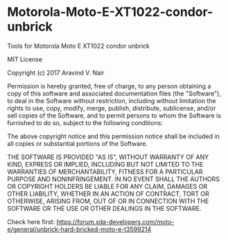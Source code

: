 # Motorola-Moto-E-XT1022-condor-unbrick
Tools for Motorola Moto E XT1022 condor unbrick

MIT License

Copyright (c) 2017 Aravind V. Nair

Permission is hereby granted, free of charge, to any person obtaining a copy
of this software and associated documentation files (the "Software"), to deal
in the Software without restriction, including without limitation the rights
to use, copy, modify, merge, publish, distribute, sublicense, and/or sell
copies of the Software, and to permit persons to whom the Software is
furnished to do so, subject to the following conditions:

The above copyright notice and this permission notice shall be included in all
copies or substantial portions of the Software.

THE SOFTWARE IS PROVIDED "AS IS", WITHOUT WARRANTY OF ANY KIND, EXPRESS OR
IMPLIED, INCLUDING BUT NOT LIMITED TO THE WARRANTIES OF MERCHANTABILITY,
FITNESS FOR A PARTICULAR PURPOSE AND NONINFRINGEMENT. IN NO EVENT SHALL THE
AUTHORS OR COPYRIGHT HOLDERS BE LIABLE FOR ANY CLAIM, DAMAGES OR OTHER
LIABILITY, WHETHER IN AN ACTION OF CONTRACT, TORT OR OTHERWISE, ARISING FROM,
OUT OF OR IN CONNECTION WITH THE SOFTWARE OR THE USE OR OTHER DEALINGS IN THE
SOFTWARE.

Check here first: https://forum.xda-developers.com/moto-e/general/unbrick-hard-bricked-moto-e-t3599214
